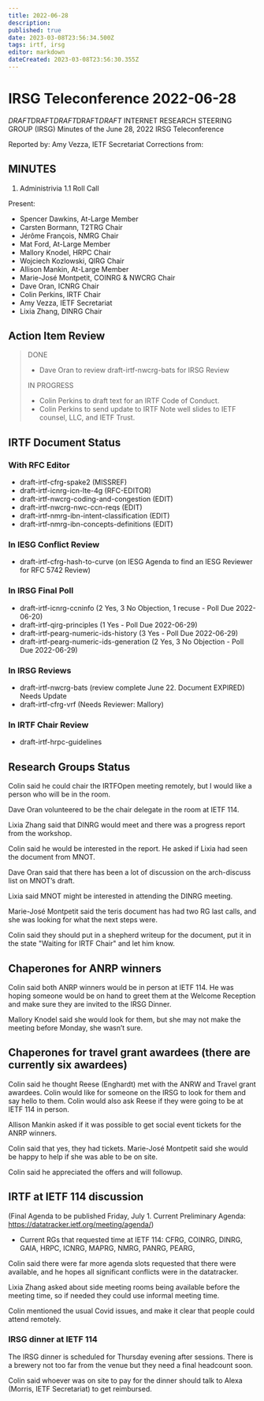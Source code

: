 ```yaml
---
title: 2022-06-28
description: 
published: true
date: 2023-03-08T23:56:34.500Z
tags: irtf, irsg
editor: markdown
dateCreated: 2023-03-08T23:56:30.355Z
---
```


# IRSG Teleconference 2022-06-28

*DRAFT*DRAFT*DRAFT*DRAFT*DRAFT*
INTERNET RESEARCH STEERING GROUP (IRSG)
Minutes of the June 28, 2022 IRSG Teleconference

Reported by: Amy Vezza, IETF Secretariat
Corrections from: 

MINUTES
---------------------------------

1. Administrivia
1.1 Roll Call

Present:

- Spencer Dawkins, At-Large Member
- Carsten Bormann, T2TRG Chair 
- Jérôme François, NMRG Chair
- Mat Ford, At-Large Member
- Mallory Knodel, HRPC Chair
- Wojciech Kozlowski, QIRG Chair
- Allison Mankin, At-Large Member
- Marie-José Montpetit, COINRG & NWCRG Chair
- Dave Oran, ICNRG Chair
- Colin Perkins, IRTF Chair
- Amy Vezza, IETF Secretariat
- Lixia Zhang, DINRG Chair

## Action Item Review
> DONE
> 
> * Dave Oran to review draft-irtf-nwcrg-bats for IRSG Review
>  
> IN PROGRESS
> 
> * Colin Perkins to draft text for an IRTF Code of Conduct.
> * Colin Perkins to send update to IRTF Note well slides to IETF counsel, LLC, and IETF Trust.
> 

## IRTF Document Status
### With RFC Editor

- draft-irtf-cfrg-spake2 (MISSREF)
- draft-irtf-icnrg-icn-lte-4g (RFC-EDITOR)
- draft-irtf-nwcrg-coding-and-congestion (EDIT)
- draft-irtf-nwcrg-nwc-ccn-reqs (EDIT)
- draft-irtf-nmrg-ibn-intent-classification (EDIT)
- draft-irtf-nmrg-ibn-concepts-definitions (EDIT)

### In IESG Conflict Review
  
- draft-irtf-cfrg-hash-to-curve (on IESG Agenda to find an IESG Reviewer for RFC 5742 Review)
 
### In IRSG Final Poll

 - draft-irtf-icnrg-ccninfo (2 Yes, 3 No Objection, 1 recuse - Poll Due 2022-06-20)
 - draft-irtf-qirg-principles (1 Yes - Poll Due 2022-06-29)
 - draft-irtf-pearg-numeric-ids-history (3 Yes - Poll Due 2022-06-29)
 - draft-irtf-pearg-numeric-ids-generation (2 Yes, 3 No Objection - Poll Due 2022-06-29)

  
### In IRSG Reviews
  
 - draft-irtf-nwcrg-bats (review complete June 22. Document EXPIRED) Needs Update
 - draft-irtf-cfrg-vrf (Needs Reviewer: Mallory) 


 ### In IRTF Chair Review
 
- draft-irtf-hrpc-guidelines
  
## Research Groups Status

Colin said he could chair the IRTFOpen meeting remotely, but I would like a person who will be in the room. 

Dave Oran volunteered to be the chair delegate in the room at IETF 114.

Lixia Zhang said that DINRG would meet and there was a progress report from the workshop.

Colin said he would be interested in the report. He asked if Lixia had seen the document from MNOT.

Dave Oran said that there has been a lot of discussion on the arch-discuss list on MNOT’s draft.

Lixia said MNOT might be interested in attending the DINRG meeting.

Marie-José Montpetit said the teris document has had two RG last calls, and she was looking for what the next steps were.

Colin said they should put in a shepherd writeup for the document, put it in the state "Waiting for IRTF Chair" and let him know.

## Chaperones for ANRP winners

Colin said both ANRP winners would be in person at IETF 114. He was hoping someone would be on hand to greet them at the Welcome Reception and make sure they are invited to the IRSG Dinner.

Mallory Knodel said she would look for them, but she may not make the meeting before Monday, she wasn’t sure.

## Chaperones for travel grant awardees (there are currently six awardees)

Colin said he thought Reese (Enghardt) met with the ANRW and Travel grant awardees. Colin would like for someone on the IRSG to look for them and say hello to them. Colin would also ask Reese if they were going to be at IETF 114 in person.

Allison Mankin asked if it was possible to get social event tickets for the ANRP winners. 

Colin said that yes, they had tickets. Marie-José Montpetit said she would be happy to help if she was able to be on site.

Colin said he appreciated the offers and will followup.

##  IRTF at IETF 114 discussion 
(Final Agenda to be published Friday, July 1. Current Preliminary Agenda: https://datatracker.ietf.org/meeting/agenda/)

-  Current RGs that requested time at IETF 114: CFRG, COINRG, DINRG, GAIA, HRPC, ICNRG, MAPRG, NMRG, PANRG, PEARG,

Colin said there were far more agenda slots requested that there were available, and he hopes all significant conflicts were in the datatracker. 

Lixia Zhang asked about side meeting rooms being available before the meeting time, so if needed they could use informal meeting time.

Colin mentioned the usual Covid issues, and make it clear that people could attend remotely.

### IRSG dinner at IETF 114

The IRSG dinner is scheduled for Thursday evening after sessions. There is a brewery not too far from the venue but they need a final headcount soon.

Colin said whoever was on site to pay for the dinner should talk to Alexa (Morris, IETF Secretariat) to get reimbursed. 





